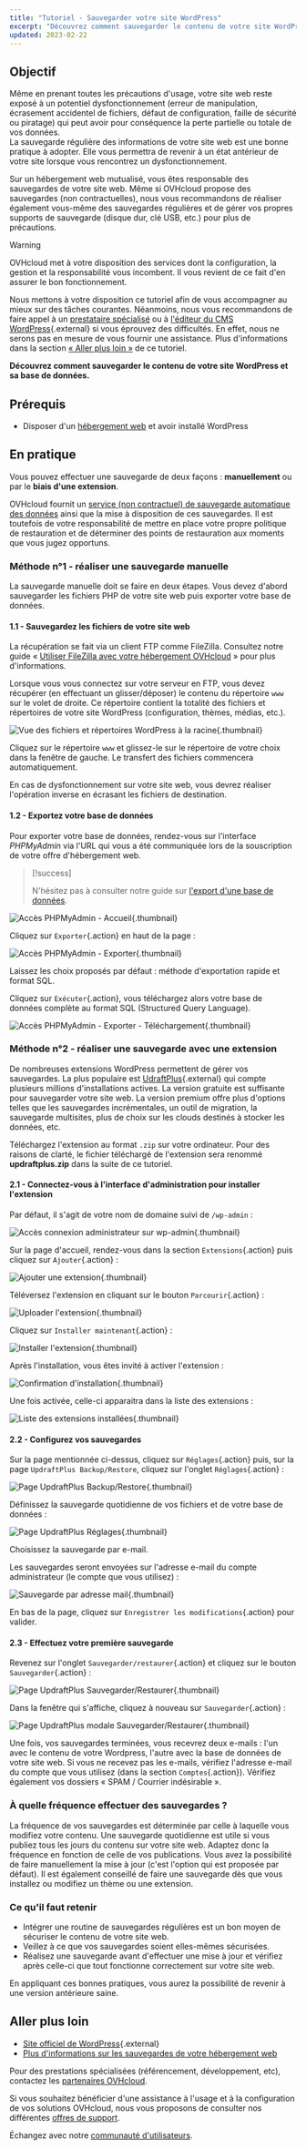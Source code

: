 ```yaml
---
title: "Tutoriel - Sauvegarder votre site WordPress"
excerpt: "Découvrez comment sauvegarder le contenu de votre site WordPress et sa base de données"
updated: 2023-02-22
---
```


## Objectif

Même en prenant toutes les précautions d'usage, votre site web reste exposé à un potentiel dysfonctionnement (erreur de manipulation, écrasement accidentel de fichiers, défaut de configuration, faille de sécurité ou piratage) qui peut avoir pour conséquence la perte partielle ou totale de vos données.<br>
La sauvegarde régulière des informations de votre site web est une bonne pratique à adopter. Elle vous permettra de revenir à un état antérieur de votre site lorsque vous rencontrez un dysfonctionnement.

Sur un hébergement web mutualisé, vous êtes responsable des sauvegardes de votre site web. Même si OVHcloud propose des sauvegardes (non contractuelles), nous vous recommandons de réaliser également vous-même des sauvegardes régulières et de gérer vos propres supports de sauvegarde (disque dur, clé USB, etc.) pour plus de précautions.

> [!warning]
>
> OVHcloud met à votre disposition des services dont la configuration, la gestion et la responsabilité vous incombent. Il vous revient de ce fait d'en assurer le bon fonctionnement.
> 
> Nous mettons à votre disposition ce tutoriel afin de vous accompagner au mieux sur des tâches courantes. Néanmoins, nous vous recommandons de faire appel à un [prestataire spécialisé](/links/partner) ou à [l'éditeur du CMS WordPress](https://wordpress.com/fr/support/){.external} si vous éprouvez des difficultés. En effet, nous ne serons pas en mesure de vous fournir une assistance. Plus d'informations dans la section [« Aller plus loin »](#go-further) de ce tutoriel.
>

**Découvrez comment sauvegarder le contenu de votre site WordPress et sa base de données.**

## Prérequis

- Disposer d'un [hébergement web](/links/web/hosting) et avoir installé WordPress

## En pratique

Vous pouvez effectuer une sauvegarde de deux façons : **manuellement** ou par le **biais d'une extension**.

OVHcloud fournit un [service (non contractuel) de sauvegarde automatique des données](/pages/web_cloud/web_hosting/ftp_save_and_backup) ainsi que la mise à disposition de ces sauvegardes. Il est toutefois de votre responsabilité de mettre en place votre propre politique de restauration et de déterminer des points de restauration aux moments que vous jugez opportuns.

### Méthode n°1 - réaliser une sauvegarde manuelle

La sauvegarde manuelle doit se faire en deux étapes. Vous devez d'abord sauvegarder les fichiers PHP de votre site web puis exporter votre base de données.

#### 1.1 - Sauvegardez les fichiers de votre site web

La récupération se fait via un client FTP comme FileZilla. Consultez notre guide « [Utiliser FileZilla avec votre hébergement OVHcloud](/pages/web_cloud/web_hosting/ftp_filezilla_user_guide) » pour plus d'informations.

Lorsque vous vous connectez sur votre serveur en FTP, vous devez récupérer (en effectuant un glisser/déposer) le contenu du répertoire `www` sur le volet de droite. Ce répertoire contient la totalité des fichiers et répertoires de votre site WordPress (configuration, thèmes, médias, etc.).

![Vue des fichiers et répertoires WordPress à la racine](images/wordpress-into-www.png){.thumbnail}

Cliquez sur le répertoire `www` et glissez-le sur le répertoire de votre choix dans la fenêtre de gauche. Le transfert des fichiers commencera automatiquement.

En cas de dysfonctionnement sur votre site web, vous devrez réaliser l'opération inverse en écrasant les fichiers de destination.

#### 1.2 - Exportez votre base de données

Pour exporter votre base de données, rendez-vous sur l'interface _PHPMyAdmin_ via l'URL qui vous a été communiquée lors de la souscription de votre offre d'hébergement web.

> [!success]
>
> N'hésitez pas à consulter notre guide sur [l'export d'une base de données](/pages/web_cloud/web_hosting/sql_database_export).

![Accès PHPMyAdmin - Accueil](images/pma-main-page.png){.thumbnail}

Cliquez sur `Exporter`{.action} en haut de la page :

![Accès PHPMyAdmin - Exporter](images/pma-export.png){.thumbnail}

Laissez les choix proposés par défaut : méthode d'exportation rapide et format SQL.

Cliquez sur `Exécuter`{.action}, vous téléchargez alors votre base de données complète au format SQL (Structured Query Language).

![Accès PHPMyAdmin - Exporter - Téléchargement](images/dowload-successfull.png){.thumbnail}

### Méthode n°2 - réaliser une sauvegarde avec une extension

De nombreuses extensions WordPress permettent de gérer vos sauvegardes. La plus populaire est [UdraftPlus](https://wordpress.org/plugins/updraftplus/){.external} qui compte plusieurs millions d'installations actives. La version gratuite est suffisante pour sauvegarder votre site web. La version premium offre plus d'options telles que les sauvegardes incrémentales, un outil de migration, la sauvegarde multisites, plus de choix sur les clouds destinés à stocker les données, etc.

Téléchargez l'extension au format `.zip` sur votre ordinateur. Pour des raisons de clarté, le fichier téléchargé de l'extension sera renommé **updraftplus.zip** dans la suite de ce tutoriel.

#### 2.1 - Connectez-vous à l'interface d'administration pour installer l'extension

Par défaut, il s'agit de votre nom de domaine suivi de `/wp-admin` :

![Accès connexion administrateur sur wp-admin](images/login-interface.png){.thumbnail}

Sur la page d'accueil, rendez-vous dans la section `Extensions`{.action} puis cliquez sur `Ajouter`{.action} :

![Ajouter une extension](images/plugins-add-new.png){.thumbnail}

Téléversez l'extension en cliquant sur le bouton `Parcourir`{.action} :

![Uploader l'extension](images/plugins-add-new-updraftplus.png){.thumbnail}

Cliquez sur `Installer maintenant`{.action} :

![Installer l'extension](images/plugins-browse-updraftplus.png){.thumbnail}

Après l'installation, vous êtes invité à activer l'extension :

![Confirmation d'installation](images/plugins-activate-updraftplus.png){.thumbnail}

Une fois activée, celle-ci apparaitra dans la liste des extensions :

![Liste des extensions installées](images/plugins-list-updraftplus.png){.thumbnail}

#### 2.2 - Configurez vos sauvegardes

Sur la page mentionnée ci-dessus, cliquez sur `Réglages`{.action} puis, sur la page `UpdraftPlus Backup/Restore`, cliquez sur l'onglet `Réglages`{.action} :

![Page UpdraftPlus Backup/Restore](images/updraftplus-settings.png){.thumbnail}

Définissez la sauvegarde quotidienne de vos fichiers et de votre base de données :

![Page UpdraftPlus Réglages](images/updraftplus-settings-2.png){.thumbnail}

Choisissez la sauvegarde par e-mail.

Les sauvegardes seront envoyées sur l'adresse e-mail du compte administrateur (le compte que vous utilisez) :

![Sauvegarde par adresse mail](images/email-setting.png){.thumbnail}

En bas de la page, cliquez sur `Enregistrer les modifications`{.action} pour valider.

#### 2.3 - Effectuez votre première sauvegarde

Revenez sur l'onglet `Sauvegarder/restaurer`{.action} et cliquez sur le bouton `Sauvegarder`{.action} :

![Page UpdraftPlus Sauvegarder/Restaurer](images/updraftplus-backup-now.png){.thumbnail}

Dans la fenêtre qui s'affiche, cliquez à nouveau sur `Sauvegarder`{.action} :

![Page UpdraftPlus modale Sauvegarder/Restaurer](images/updraftplus-perform-backup.png){.thumbnail}

Une fois, vos sauvegardes terminées, vous recevrez deux e-mails : l'un avec le contenu de votre Wordpress, l'autre avec la base de données de votre site web.
Si vous ne recevez pas les e-mails, vérifiez l'adresse e-mail du compte que vous utilisez (dans la section `Comptes`{.action}). Vérifiez également vos dossiers « SPAM / Courrier indésirable ».

### À quelle fréquence effectuer des sauvegardes ?

La fréquence de vos sauvegardes est déterminée par celle à laquelle vous modifiez votre contenu. Une sauvegarde quotidienne est utile si vous publiez tous les jours du contenu sur votre site web. Adaptez donc la fréquence en fonction de celle de vos publications. Vous avez la possibilité de faire manuellement la mise à jour (c'est l'option qui est proposée par défaut). Il est également conseillé de faire une sauvegarde dès que vous installez ou modifiez un thème ou une extension.

### Ce qu'il faut retenir

- Intégrer une routine de sauvegardes régulières est un bon moyen de sécuriser le contenu de votre site web.
- Veillez à ce que vos sauvegardes soient elles-mêmes sécurisées.
- Réalisez une sauvegarde avant d'effectuer une mise à jour et vérifiez après celle-ci que tout fonctionne correctement sur votre site web. 

En appliquant ces bonnes pratiques, vous aurez la possibilité de revenir à une version antérieure saine.

## Aller plus loin <a name="go-further"></a>

- [Site officiel de WordPress](https://wordpress.org){.external}
- [Plus d'informations sur les sauvegardes de votre hébergement web](/pages/web_cloud/web_hosting/hosting_technical_specificities#informations-sur-les-sauvegardes-automatiques)

Pour des prestations spécialisées (référencement, développement, etc), contactez les [partenaires OVHcloud](/links/partner).

Si vous souhaitez bénéficier d'une assistance à l'usage et à la configuration de vos solutions OVHcloud, nous vous proposons de consulter nos différentes [offres de support](/links/support).

Échangez avec notre [communauté d'utilisateurs](/links/community).